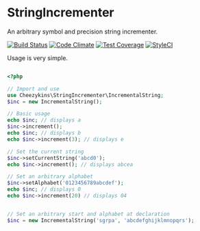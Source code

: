 # StringIncrementer
An arbitrary symbol and precision string incrementer.

[![Build Status](https://travis-ci.org/Cheezykins/StringIncrementor.svg?branch=master)](https://travis-ci.org/Cheezykins/StringIncrementor)
[![Code Climate](https://codeclimate.com/github/Cheezykins/StringIncrementer/badges/gpa.svg)](https://codeclimate.com/github/Cheezykins/StringIncrementer)
[![Test Coverage](https://codeclimate.com/github/Cheezykins/StringIncrementer/badges/coverage.svg)](https://codeclimate.com/github/Cheezykins/StringIncrementer/coverage)
[![StyleCI](https://styleci.io/repos/61104868/shield)](https://styleci.io/repos/61104868)

Usage is very simple.

```php

<?php

// Import and use
use Cheezykins\StringIncrementer\IncrementalString;
$inc = new IncrementalString();

// Basic usage
echo $inc; // displays a
$inc->increment();
echo $inc; // displays b
echo $inc->increment(3); // displays e

// Set the current string
$inc->setCurrentString('abcd0');
echo $inc->increment(); // displays abcea

// Set an arbitrary alphabet
$inc->setAlphabet('0123456789abcdef');
echo $inc; // displays 0
echo $inc->increment(20) // displays 04


// Set an arbitrary start and alphabet at declaration
$inc = new IncrementalString('sgrpa', 'abcdefghijklmnopqrs');
```